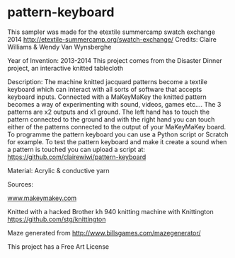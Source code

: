 pattern-keyboard
================
This sampler was made for the etextile summercamp swatch exchange 2014  http://etextile-summercamp.org/swatch-exchange/
Credits: Claire Williams & Wendy Van Wynsberghe

Year of Invention: 2013-2014 This project comes from the Disaster Dinner project, an interactive knitted tablecloth

Description:
The machine knitted jacquard patterns become a textile keyboard which can interact with all sorts of software that accepts keyboard inputs.
Connected with a MaKeyMaKey the knitted pattern becomes a  way of experimenting with sound, videos, games etc....
The 3 patterns are x2 outputs and x1 ground. The left hand has to touch the pattern connected to the ground and with the right hand you can touch either of the patterns connected to the output of your MaKeyMaKey board.
To programme the pattern keyboard you can use  a Python script or Scratch for example.
To test the pattern keyboard and make it create a sound when a pattern is touched you can upload a script at:
https://github.com/clairewiwi/pattern-keyboard

Material:  Acrylic & conductive yarn

Sources:

www.makeymakey.com

Knitted with a hacked Brother kh 940 knitting machine with Knittington   https://github.com/stg/knittington

Maze generated from http://www.billsgames.com/mazegenerator/

This project has a Free Art License
